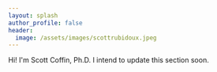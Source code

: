 ```yaml
---
layout: splash
author_profile: false
header:
  image: /assets/images/scottrubidoux.jpeg
---
```


Hi! I'm Scott Coffin, Ph.D. I intend to update this section soon.
